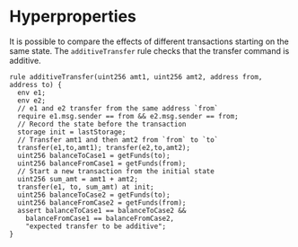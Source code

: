 Hyperproperties
===============

It is possible to compare the effects of different transactions starting on the same state. The `additiveTransfer` rule checks that the transfer command is additive.

```cvl
rule additiveTransfer(uint256 amt1, uint256 amt2, address from, address to) {
  env e1;
  env e2;
  // e1 and e2 transfer from the same address `from`
  require e1.msg.sender == from && e2.msg.sender == from;
  // Record the state before the transaction
  storage init = lastStorage;
  // Transfer amt1 and then amt2 from `from` to `to`
  transfer(e1,to,amt1);	transfer(e2,to,amt2);
  uint256 balanceToCase1 = getFunds(to);
  uint256 balanceFromCase1 = getFunds(from);
  // Start a new transaction from the initial state	
  uint256 sum_amt = amt1 + amt2;
  transfer(e1, to, sum_amt) at init;
  uint256 balanceToCase2 = getFunds(to);
  uint256 balanceFromCase2 = getFunds(from);
  assert balanceToCase1 == balanceToCase2 &&
    balanceFromCase1 == balanceFromCase2,
    "expected transfer to be additive";
}
```

